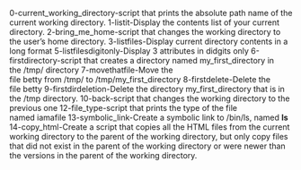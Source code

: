 0-current_working_directory-script that prints the absolute path name of the current working directory.
1-listit-Display the contents list of your current directory.
2-bring_me_home-script that changes the working directory to the user’s home directory.
3-listfiles-Display current directory contents in a long format
5-listfilesdigitonly-Display 3 attributes in didgits only
6-firstdirectory-script that creates a directory named my_first_directory in the /tmp/ directory
7-movethatfile-Move the file betty from /tmp/ to /tmp/my_first_directory
8-firstdelete-Delete the file betty
9-firstdirdeletion-Delete the directory my_first_directory that is in the /tmp directory.
10-back-script that changes the working directory to the previous one
12-file_type-script that prints the type of the file named iamafile
13-symbolic_link-Create a symbolic link to /bin/ls, named __ls__
14-copy_html-Create a script that copies all the HTML files from the current working directory to the parent of the working directory, but only copy files that did not exist in the parent of the working directory or were newer than the versions in the parent of the working directory.
